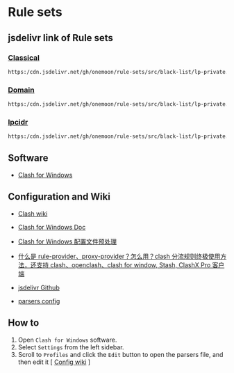 # Rule sets

## jsdelivr link of Rule sets

### <a href="https:/cdn.jsdelivr.net/gh/onemoon/rule-sets/src/black-list/lp-private.classical.yaml" target="_blank">Classical</a>

```md
https:/cdn.jsdelivr.net/gh/onemoon/rule-sets/src/black-list/lp-private.classical.yaml
```

### <a href="https:/cdn.jsdelivr.net/gh/onemoon/rule-sets/src/black-list/lp-private.domain.yaml" target="_blank">Domain</a>

```md
https:/cdn.jsdelivr.net/gh/onemoon/rule-sets/src/black-list/lp-private.domain.yaml
```

### <a href="https:/cdn.jsdelivr.net/gh/onemoon/rule-sets/src/black-list/lp-private.ipcidr.yaml" target="_blank">Ipcidr</a>

```md
https:/cdn.jsdelivr.net/gh/onemoon/rule-sets/src/black-list/lp-private.ipcidr.yaml
```

## Software

* [Clash for Windows](https://github.com/Fndroid/clash_for_windows_pkg)

## Configuration and Wiki

* [Clash wiki](https://github.com/Dreamacro/clash/wiki)

* [Clash for Windows Doc](https://docs.cfw.lbyczf.com/)

* [Clash for Windows 配置文件预处理](https://docs.cfw.lbyczf.com/contents/parser.html#%E7%89%88%E6%9C%AC%E8%A6%81%E6%B1%82)

* [什么是 rule-provider、proxy-provider？怎么用？clash 分流规则终极使用方法，还支持 clash、openclash、clash for window, Stash, ClashX Pro 客户端](https://www.jamesdailylife.com/rule-proxy-provider)

* [jsdelivr Github](https://www.jsdelivr.com/documentation#id-github)

* [parsers config](https://docs.cfw.lbyczf.com/contents/parser.html#%E8%BF%9B%E9%98%B6%E6%96%B9%E6%B3%95-javascript)

## How to

1. Open `Clash for Windows` software.
2. Select `Settings` from the left sidebar.
3. Scroll to `Profiles` and click the `Edit` button to open the parsers file, and then edit it [ [Config wiki](https://docs.cfw.lbyczf.com/contents/parser.html#%E8%BF%9B%E9%98%B6%E6%96%B9%E6%B3%95-javascript) ]
